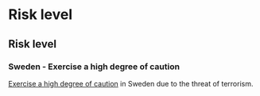 # Risk level

## Risk level

### Sweden - Exercise a high degree of caution

[Exercise a high degree of caution](#levels "Risk Levels") in Sweden due to the threat of terrorism.